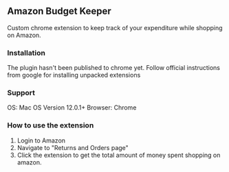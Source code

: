 ## Amazon Budget Keeper ##
Custom chrome extension to keep track of your expenditure while shopping on Amazon. 


### Installation ###
The plugin hasn't been published to chrome yet.
Follow official instructions from google for installing unpacked extensions

### Support ###
OS: Mac OS Version 12.0.1+
Browser: Chrome


### How to use the extension ###
1. Login to Amazon
2. Navigate to "Returns and Orders page"
3. Click the extension to get the total amount of money spent shopping on amazon. 
